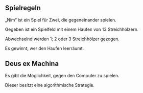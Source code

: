 ## Spielregeln

„Nim“ ist ein Spiel für Zwei, die gegeneinander spielen.

Gegeben ist ein Spielfeld mit einem Haufen von 13 Streichhölzern.

Abwechselnd werden 1; 2 oder 3 Streichhölzer gezogen.

Es gewinnt, wer den Haufen leerräumt.


## Deus ex Machina

Es gibt die Möglichkeit, gegen den Computer zu spielen. 

Dieser besitzt eine algorithmische Strategie.
